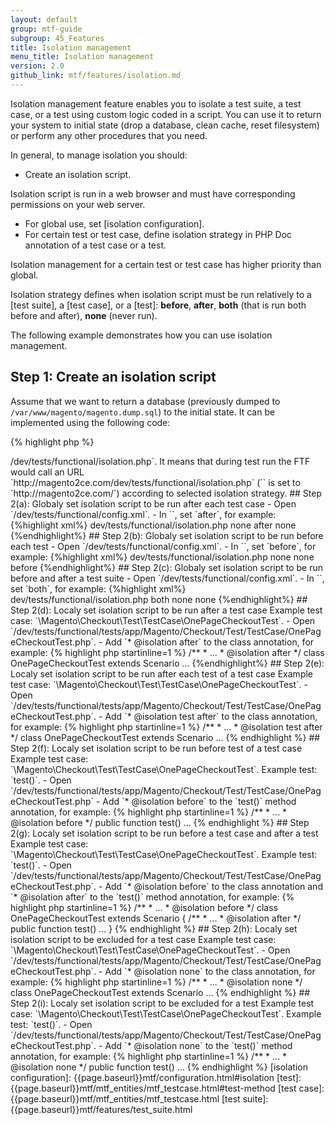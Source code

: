 ```yaml
---
layout: default
group: mtf-guide
subgroup: 45_Features
title: Isolation management
menu_title: Isolation management
version: 2.0
github_link: mtf/features/isolation.md
---
```


Isolation management feature enables you to isolate a test suite, a test case, or a test using custom logic coded in a script. You can use it to return your system to initial state (drop a database, clean cache, reset filesystem) or perform any other procedures that you need.

In general, to manage isolation you should:

 - Create an isolation script.
 
 <div class="bs-callout bs-callout-warning" markdown="1">
 Isolation script is run in a web browser and must have corresponding permissions on your web server.
 </div>
 
 - For global use, set [isolation configuration].
 - For certain test or test case, define isolation strategy in PHP Doc annotation of a test case or a test.
 
<div class="bs-callout bs-callout-warning" markdown="1">
Isolation management for a certain test or test case has higher priority than global.
</div>
 
Isolation strategy defines when isolation script must be run relatively to a [test suite], a [test case], or a [test]: **before**, **after**, **both** (that is run both before and after), **none** (never run).

The following example demonstrates how you can use isolation management.

## Step 1: Create an isolation script

Assume that we want to return a database (previously dumped to `/var/www/magento/magento.dump.sql`) to the initial state. It can be implemented using the following code:

{% highlight php %}
<?php
exec('mysql -umagento -pmagento -e"DROP DATABASE magento; CREATE DATABASE magento CHARACTER SET utf8;"');
exec('mysql -umagento -pmagento magento < /var/www/magento/magento.dump.sql');
{% endhighlight %}

By default, [isolation configuration] points to `dev/tests/functional/isolation.php` that's why we can simply add our code to `<magento root dir>/dev/tests/functional/isolation.php`. It means that during test run the FTF would call an URL `http://magento2ce.com/dev/tests/functional/isolation.php` (`<baseUrl>` is set to `http://magento2ce.com/`) according to selected isolation strategy.

## Step 2(a): Globaly set isolation script to be run after each test case

- Open `<magento root dir>/dev/tests/functional/config.xml`.
- In `<isolation>`, set `<testCase>after</testCase>`, for example:

{%highlight xml%}
<isolation>
    <resetUrlPath>dev/tests/functional/isolation.php</resetUrlPath>
    <testSuite>none</testSuite>
    <testCase>after</testCase>
    <test>none</test>
</isolation>
{%endhighlight%}

## Step 2(b): Globaly set isolation script to be run before each test

- Open `<magento root dir>/dev/tests/functional/config.xml`.
- In `<isolation>`, set `<test>before</test>`, for example:

{%highlight xml%}
<isolation>
    <resetUrlPath>dev/tests/functional/isolation.php</resetUrlPath>
    <testSuite>none</testSuite>
    <testCase>none</testCase>
    <test>before</test>
</isolation>
{%endhighlight%}

## Step 2(c): Globaly set isolation script to be run before and after a test suite

- Open `<magento root dir>/dev/tests/functional/config.xml`.
- In `<isolation>`, set `<testSuite>both</testSuite>`, for example:

{%highlight xml%}
<isolation>
    <resetUrlPath>dev/tests/functional/isolation.php</resetUrlPath>
    <testSuite>both</testSuite>
    <testCase>none</testCase>
    <test>none</test>
</isolation>
{%endhighlight%}

## Step 2(d): Localy set isolation script to be run after a test case

Example test case: `\Magento\Checkout\Test\TestCase\OnePageCheckoutTest`.

- Open `<magento root dir>/dev/tests/functional/tests/app/Magento/Checkout/Test/TestCase/OnePageCheckoutTest.php`.
- Add `* @isolation after` to the class annotation, for example:

{% highlight php startinline=1 %}
/**
 * ...
 * @isolation after
 */
class OnePageCheckoutTest extends Scenario
...
{%endhighlight%}

## Step 2(e): Localy set isolation script to be run after each test of a test case

Example test case: `\Magento\Checkout\Test\TestCase\OnePageCheckoutTest`.

- Open `<magento root dir>/dev/tests/functional/tests/app/Magento/Checkout/Test/TestCase/OnePageCheckoutTest.php`.
- Add `* @isolation test after` to the class annotation, for example:

{% highlight php startinline=1 %}
/**
 * ...
 * @isolation test after
 */
class OnePageCheckoutTest extends Scenario
...
{% endhighlight %}

## Step 2(f): Localy set isolation script to be run before test of a test case

Example test case: `\Magento\Checkout\Test\TestCase\OnePageCheckoutTest`.
Example test: `test()`.

- Open `<magento root dir>/dev/tests/functional/tests/app/Magento/Checkout/Test/TestCase/OnePageCheckoutTest.php`
- Add `* @isolation before` to the `test()` method annotation, for example:

{% highlight php startinline=1 %}

    /**
     * ...
     * @isolation before
     */
    public function test()
    ...
{% endhighlight %}

## Step 2(g): Localy set isolation script to be run before a test case and after a test

Example test case: `\Magento\Checkout\Test\TestCase\OnePageCheckoutTest`.
Example test: `test()`.

- Open `<magento root dir>/dev/tests/functional/tests/app/Magento/Checkout/Test/TestCase/OnePageCheckoutTest.php`.
- Add `* @isolation before` to the class annotation and `* @isolation after` to the `test()` method annotation, for example:

{% highlight php startinline=1 %}
/**
 * ...
 * @isolation before
 */
class OnePageCheckoutTest extends Scenario
    {
    /**
     * ...
     * @isolation after
     */
    public function test()
    ...
    }
{% endhighlight %}

## Step 2(h): Localy set isolation script to be excluded for a test case

Example test case: `\Magento\Checkout\Test\TestCase\OnePageCheckoutTest`.

- Open `<magento root dir>/dev/tests/functional/tests/app/Magento/Checkout/Test/TestCase/OnePageCheckoutTest.php`.
- Add `* @isolation none` to the class annotation, for example:

{% highlight php startinline=1 %}
/**
 * ...
 * @isolation none
 */
class OnePageCheckoutTest extends Scenario
...
{% endhighlight %}

## Step 2(i): Localy set isolation script to be excluded for a test

Example test case: `\Magento\Checkout\Test\TestCase\OnePageCheckoutTest`.
Example test: `test()`.

- Open `<magento root dir>/dev/tests/functional/tests/app/Magento/Checkout/Test/TestCase/OnePageCheckoutTest.php`.
- Add `* @isolation none` to the `test()` method annotation, for example:

{% highlight php startinline=1 %}

    /**
     * ...
     * @isolation none
     */
    public function test()
    ...
{% endhighlight %}


<!-- LINK DEFINITIONS -->

[isolation configuration]: {{page.baseurl}}mtf/configuration.html#isolation
[test]: {{page.baseurl}}mtf/mtf_entities/mtf_testcase.html#test-method
[test case]: {{page.baseurl}}mtf/mtf_entities/mtf_testcase.html
[test suite]: {{page.baseurl}}mtf/features/test_suite.html
